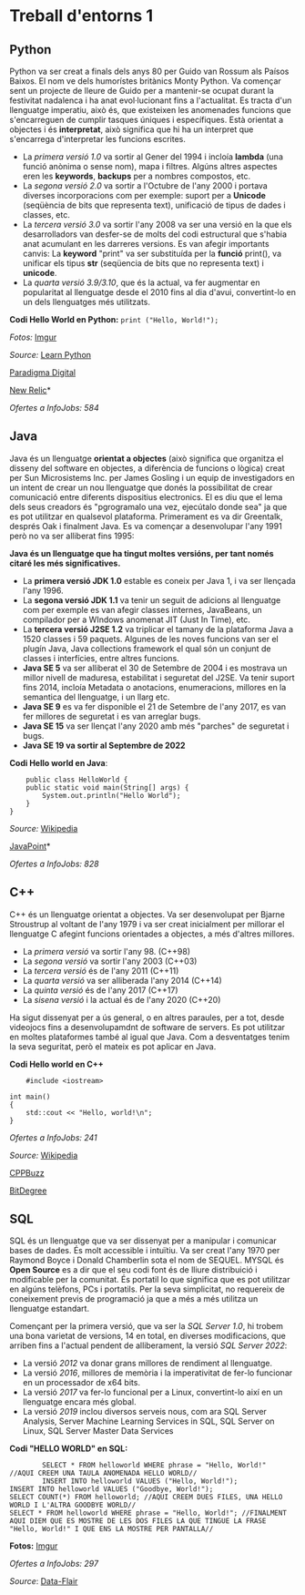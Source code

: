 # Treball d'entorns 1

## **Python** ##
Python va ser creat a finals dels anys 80 per Guido van Rossum als Paísos Baixos. El nom ve dels humorístes britànics Monty Python.
Va començar sent un projecte de lleure de Guido per a mantenir-se ocupat durant la festivitat nadalenca i ha anat evol·lucionant fins a l'actualitat.
Es tracta d'un llenguatge imperatiu, això és, que existeixen les anomenades funcions que s'encarreguen de cumplir tasques úniques i específiques. Està orientat a objectes i és **interpretat**, això significa que hi ha un interpret que s'encarrega d'interpretar les funcions escrites.

- La *primera versió 1.0* va sortir al Gener del 1994 i incloía **lambda** (una funció anònima o sense nom), mapa i filtres. Algúns altres aspectes eren les **keywords**, **backups** per a nombres compostos, etc.
- La *segona versió 2.0* va sortir a l'Octubre de l'any 2000 i portava diverses incorporacions com per exemple: suport per a **Unicode** (seqüència de bits que representa text), unificació de tipus de dades i classes, etc.
- La *tercera versió 3.0* va sortir l'any 2008 va ser una versió en la que els desarrolladors van desfer-se de molts del codi estructural que s'habia anat acumulant en les darreres versions. Es van afegir importants canvis: La **keyword** "print" va ser substituída per la **funció** print(), va unificar els tipus **str** (seqüencia de bits que no representa text) i **unicode**.
- La *quarta versió 3.9/3.10*, que és la actual, va fer augmentar en popularitat al llenguatge desde el 2010 fins al dia d'avui, convertint-lo en un dels llenguatges més utilitzats.

**Codi Hello World en Python:**
`print ("Hello, World!");`

*Fotos:*
[Imgur](https://i.imgur.com/gsYo8AA.png)

*Source:* [Learn Python](https://learnpython.com/blog/history-of-python/)

[Paradigma Digital](https://www.paradigmadigital.com/dev/es-python-el-lenguaje-del-futuro/)

[New Relic](https://newrelic.com/blog/nerd-life/python-programming-styles)*

*Ofertes a InfoJobs: 584*

## **Java** ##
Java és un llenguatge **orientat a objectes** (això significa que organitza el disseny del software en objectes, a diferència de funcions o lògica) creat per Sun Microsistems Inc. per James Gosling i un equip de investigadors en un intent de crear un nou llenguatge que donés la possibilitat de crear comunicació entre diferents dispositius electronics. El es diu que el lema dels seus creadors és "pgrogramalo una vez, ejecútalo donde sea" ja que es pot utilitzar en qualsevol plataforma. Primerament es va dir Greentalk, després Oak i finalment Java. Es va començar a desenvolupar l'any 1991 però no va ser alliberat fins 1995:

**Java és un llenguatge que ha tingut moltes versións, per tant només citaré les més significatives.**

- La **primera versió JDK 1.0** estable es coneix per Java 1, i va ser llençada l'any 1996.
- La **segona versió JDK 1.1** va tenir un seguit de adicions al llenguatge com per exemple es van afegir classes internes, JavaBeans, un compilador per a WIndows anomenat JIT (Just In Time), etc.
- La **tercera versió J2SE 1.2** va triplicar el tamany de la plataforma Java a 1520 classes i 59 paquets. Algunes de les noves funcions van ser el plugín Java, Java collections framework el qual són un conjunt de classes i interfícies, entre altres funcions.
- **Java SE 5** va ser alliberat el 30 de Setembre de 2004 i es mostrava un millor nivell de maduresa, estabilitat i seguretat del J2SE. Va tenir suport fins 2014, incloía Metadata o anotacions, enumeracions, millores en la semantica del llenguatge, i un llarg etc.
- **Java SE 9** es va fer disponible el 21 de Setembre de l'any 2017, es van fer millores de seguretat i es van arreglar bugs.
- **Java SE 15** va ser llençat l'any 2020 amb més "parches" de seguretat i bugs.
- **Java SE 19 va sortir al Septembre de 2022**

**Codi Hello world en Java**:
```
    public class HelloWorld {
    public static void main(String[] args) {
        System.out.println("Hello World");
    }
}
```
*Source:* [Wikipedia](https://en.wikipedia.org/wiki/Java_version_history)

[JavaPoint](https://www.javatpoint.com/history-of-java)*

*Ofertes a InfoJobs: 828*

## **C++** ##
C++ és un llenguatge orientat a objectes. Va ser desenvolupat per Bjarne Stroustrup al voltant de l'any 1979 i va ser creat inicialment per millorar el llenguatge C afegint funcions orientades a objectes, a més d'altres millores.

- La *primera versió* va sortir l'any 98. (C++98)
- La *segona versió* va sortir l'any 2003 (C++03)
- La *tercera versió* és de l'any 2011 (C++11)
- La *quarta versió* va ser alliberada l'any 2014 (C++14)
- La *quinta versió* és de l'any 2017 (C++17)
- La *sisena versió* i la actual és de l'any 2020 (C++20)

Ha sigut dissenyat per a ús general, o en altres paraules, per a tot, desde videojocs fins a desenvolupamdnt de software de servers. Es pot utilitzar en moltes plataformes també al igual que Java.
Com a desventatges tenim la seva seguritat, però el mateix es pot aplicar en Java.


**Codi Hello world en C++**
```
    #include <iostream>

int main()
{
    std::cout << "Hello, world!\n";
} 	
```

*Ofertes a InfoJobs: 241*
    
*Source:* [Wikipedia](https://en.wikipedia.org/wiki/C%2B%2B)

[CPPBuzz](https://www.cppbuzz.com/cpp-versions)

[BitDegree](https://es.bitdegree.org/tutoriales/c-plus-plus-tutorial/#heading-4)


## **SQL** ##
SQL és un llenguatge que va ser dissenyat per a manipular i comunicar bases de dades. És molt accessible i intuïtiu. Va ser creat l'any 1970 per Raymond Boyce i Donald Chamberlin sota el nom de SEQUEL. MYSQL és **Open Source** es a dir que el seu codi font és de lliure distribuició i modificable per la comunitat. És portatil lo que significa que es pot utilitzar en algúns telèfons, PCs i portatils. Per la seva simplicitat, no requereix de coneixement previs de programació ja que a més a més utilitza un llenguatge estandart.
    
Començant per la primera versió, que va ser la *SQL Server 1.0*, hi trobem una bona varietat de versions, 14 en total, en diverses modificacions, que arriben fins a l'actual pendent de alliberament, la  versió *SQL Server 2022*:

- La versió *2012* va donar grans millores de rendiment al llenguatge.
- La versió *2016*, millores de memòria i la imperativitat de fer-lo funcionar en un processador de x64 bits.
- La versió *2017* va fer-lo funcional per a Linux, convertint-lo així en un llenguatge encara més global.
- La versió *2019* inclou diversos serveis nous, com ara SQL Server Analysis, Server Machine Learning Services in SQL, SQL Server on Linux, SQL Server Master Data Services

**Codi "HELLO WORLD" en SQL:**
```
        SELECT * FROM helloworld WHERE phrase = "Hello, World!" 	//AQUI CREEM UNA TAULA ANOMENADA HELLO WORLD//
        INSERT INTO helloworld VALUES ("Hello, World!");
INSERT INTO helloworld VALUES ("Goodbye, World!");
SELECT COUNT(*) FROM helloworld; //AQUI CREEM DUES FILES, UNA HELLO WORLD I L'ALTRA GOODBYE WORLD// 
SELECT * FROM helloworld WHERE phrase = "Hello, World!"; //FINALMENT AQUI DIEM QUE ES MOSTRE DE LES DOS FILES LA QUE TINGUE LA FRASE "Hello, World!" I QUE ENS LA MOSTRE PER PANTALLA//
```

**Fotos:**
[Imgur](https://i.imgur.com/F2SxXDE.png)


*Ofertes a InfoJobs: 297*


*Source*: 
    [Data-Flair](https://data-flair.training/blogs/microsoft-sql-version-history/)
   

